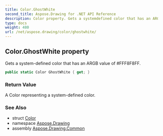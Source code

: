 ```yaml
---
title: Color.GhostWhite
second_title: Aspose.Drawing for .NET API Reference
description: Color property. Gets a systemdefined color that has an ARGB value of FFF8F8FF
type: docs
weight: 480
url: /net/aspose.drawing/color/ghostwhite/
---
```

## Color.GhostWhite property

Gets a system-defined color that has an ARGB value of #FFF8F8FF.

```csharp
public static Color GhostWhite { get; }
```

### Return Value

A Color representing a system-defined color.

### See Also

* struct [Color](../)
* namespace [Aspose.Drawing](../../color/)
* assembly [Aspose.Drawing.Common](../../../)


